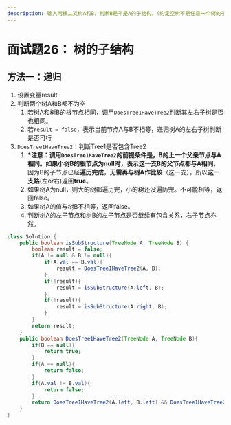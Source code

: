 ```yaml
---
description: 输入两棵二叉树A和B，判断B是不是A的子结构。(约定空树不是任意一个树的子结构)B是A的子结构， 即 A中有出现和B相同的结构和节点值。
---
```


# 面试题26： 树的子结构

## 方法一：递归

1. 设置变量result
2. 判断两个树A和B都不为空
   1. 若树A和树B的根节点相同，调用`DoesTree1HaveTree2`判断其左右子树是否也相同。
   2. 若`result = false`，表示当前节点A与B不相等，递归树A的左右子树判断是否可行 
3. `DoesTree1HaveTree2`：判断Tree1是否包含Tree2
   1. **\***注意：调用`DoesTree1HaveTree2`的前提条件是，**B的上一个父亲节点与A相同**。如果小树B的根节点为null时，表示**这一支B的父节点都与A相同**，因为B的子节点已经**遍历完成**，**无需再与树A作比较**（这一支），所以**这一支路**\(左or右\)返回**true**。
   2. 如果树A为null，则大的树都遍历完，小的树还没遍历完。不可能相等，返回false。
   3. 如果树A的值与树B不相等，返回false。
   4. 判断树A的左子节点和树B的左子节点是否继续有包含关系，右子节点亦然。

```java
class Solution {
    public boolean isSubStructure(TreeNode A, TreeNode B) {
        boolean result = false;
        if(A != null & B != null){
            if(A.val == B.val){
                result = DoesTree1HaveTree2(A, B);
            }
            if(!result){
                result = isSubStructure(A.left, B);
            }
            if(!result){
                result = isSubStructure(A.right, B);
            }
        }
        return result;
    }
    public boolean DoesTree1HaveTree2(TreeNode A, TreeNode B){
        if(B == null){
            return true;
        }
        if(A == null){
            return false;
        }
        if(A.val != B.val){
            return false;
        }
        return DoesTree1HaveTree2(A.left, B.left) && DoesTree1HaveTree2(A.right, B.right);
    }
}
```


